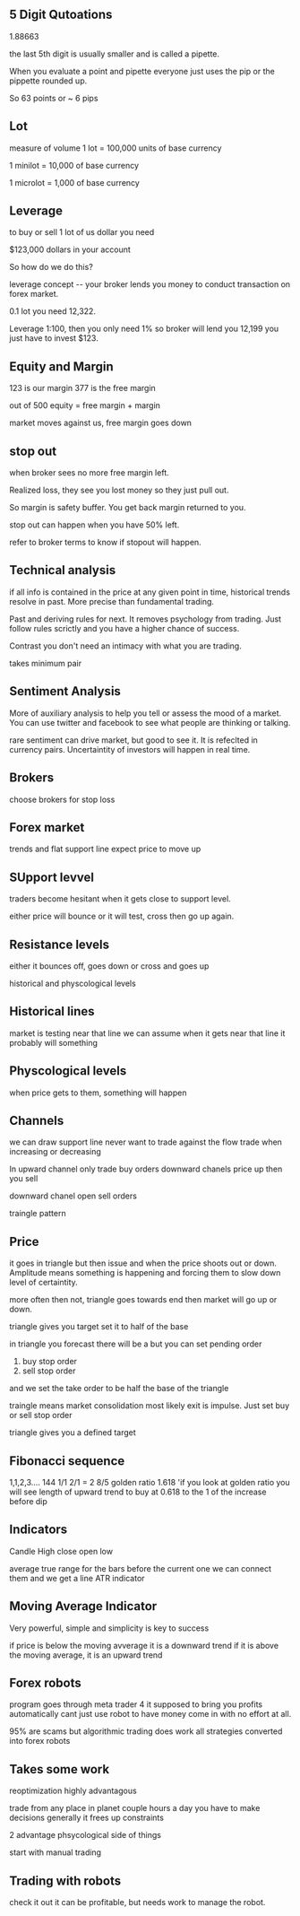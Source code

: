 ## 5 Digit Qutoations

1.88663

the last 5th digit is usually smaller and is called a pipette.

When you evaluate a point and pipette everyone just uses the pip or the pippette rounded up.

So 63 points or ~ 6 pips

## Lot
measure of volume
1 lot = 100,000 units of base currency

1 minilot = 10,000 of base currency

1 microlot = 
1,000 of base currency

## Leverage
to buy or sell 1 lot of us dollar you need

$123,000 dollars in your account

So how do we do this?

leverage concept -- your broker lends you money to conduct transaction on forex market.

0.1 lot you need 12,322.

Leverage 1:100, then you only need 1%
so broker will lend you 12,199
you just have to invest $123.

## Equity and Margin
123 is our margin
377 is the free margin

out of 500
equity = free margin + margin

market moves against us, free margin goes down

## stop out
when broker sees no more free margin left.

Realized loss, they see you lost money so they just pull out.

So margin is safety buffer. You get back margin returned to you.

stop out can happen when you have 50% left.

refer to broker terms to know if stopout will happen.

## Technical analysis
if all info is contained in the price at any given point in time, historical trends resolve in past. More precise than fundamental trading.

Past and deriving rules for next. It removes psychology from trading. Just follow rules scrictly
and you have a higher chance of success.

Contrast you don't need an intimacy with what you are trading.

takes minimum pair

## Sentiment Analysis
More of auxiliary analysis to help you tell or assess the mood of a market. You can use twitter and facebook to see what people are thinking or talking.

rare sentiment can drive market, but good to see it. It is refeclted in currency pairs. Uncertaintity of investors will happen in real time.

## Brokers
choose brokers for stop loss

## Forex market
trends and flat
support line
  expect price to move up

## SUpport levvel
traders become hesitant when it gets close to support level.

either price will bounce
or it will test, cross then go up again.

## Resistance levels
either it bounces off, goes down
or cross and goes up

historical and physcological levels

## Historical lines
market is testing near that line
we can assume when it gets near that line it probably will
something

## Physcological levels
when price gets to them, something will happen

## Channels
we can draw support line
never want to trade against the flow
trade when increasing or decreasing

In upward channel only trade buy orders
downward chanels price up then you sell

downward chanel open sell orders

traingle pattern
## Price
it goes in triangle but then issue
and when the price shoots out or down. Amplitude means something is happening and forcing them to slow down level of certaintity.

more often then not, triangle goes towards end then market will go up or down.

triangle gives you target
set it to half of the base

in triangle you forecast there will be a 
but you can set pending order

1) buy stop order
1) sell stop order

and we set the take order to be half the base of the triangle

traingle means market consolidation
most likely exit is impulse. Just set buy or sell stop order

triangle gives you a defined target

## Fibonacci sequence
1,1,2,3.... 144
1/1
2/1 = 2
8/5
golden ratio 1.618
'if you look at golden ratio you will see length of upward trend to buy at 0.618
to the 1 of the increase before dip

## Indicators
Candle
High
close
open low

average true range for the bars before the current one
we can connect them and we get a line
ATR indicator

## Moving Average Indicator
Very powerful, simple
and simplicity is key to success

if price is below the moving avverage it is a downward trend
if it is above the moving average, it is an upward trend

## Forex robots
program goes through meta trader 4
it supposed to bring you profits automatically
cant just use robot to have money come in with no effort at all.

95% are scams
but algorithmic trading does work
all strategies converted into forex robots

## Takes some work
reoptimization
highly advantagous

trade from any place in planet
couple hours a day you have to make decisions
generally it frees up constraints

2 advantage
phsycological side of things

start with manual trading

## Trading with robots
check it out it can be profitable, but needs work to manage the robot.









